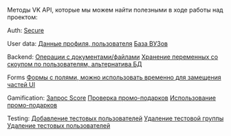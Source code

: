 Методы VK API, которые мы можем найти полезными в ходе работы над проектом:

Auth:
[Secure](https://dev.vk.com/ru/method/secure)

User data:
[Данные профиля, пользователя](https://dev.vk.com/ru/method/users.get)
[База ВУЗов](https://dev.vk.com/ru/method/database)

Backend:
[Операции с документами/файлами](https://dev.vk.com/ru/method/docs)
[Хранение переменных со скоупом по пользователям, альтернатива БД](https://dev.vk.com/ru/method/storage)

Forms
[Формы с полями, можно использовать временно для замещения частей UI](https://dev.vk.com/ru/method/leadForms)

Gamification:
[Запрос Score](https://dev.vk.com/ru/method/apps.getScore)
[Проверка промо-подарков](https://dev.vk.com/ru/method/apps.promoHasActiveGift)
[Использование промо-подарков](https://dev.vk.com/ru/method/apps.promoUseGift)

Testing:
[Добавление тестовых пользователей](https://dev.vk.com/ru/method/apps.addUsersToTestingGroup)
[Удаление тестовой группы](https://dev.vk.com/ru/method/apps.removeTestingGroup)
[Удаление тестовых пользователей](https://dev.vk.com/ru/method/apps.removeUsersFromTestingGroups)
